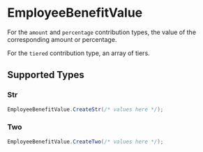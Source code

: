 # EmployeeBenefitValue

For the `amount` and `percentage` contribution types, the value of the corresponding amount or percentage.

For the `tiered` contribution type, an array of tiers.


## Supported Types

### Str

```csharp
EmployeeBenefitValue.CreateStr(/* values here */);
```

### Two

```csharp
EmployeeBenefitValue.CreateTwo(/* values here */);
```

